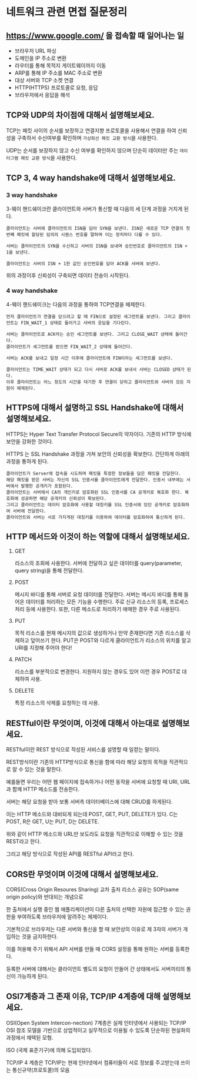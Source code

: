 # 네트워크 관련 면접 질문정리

## https://www.google.com/ 을 접속할 때 일어나는 일

* 브라우저 URL 파싱
* 도메인을 IP 주소로 변환
* 라우터를 통해 목적지 게이트웨이까지 이동
* ARP를 통해 IP 주소를 MAC 주소로 변환
* 대상 서버와 TCP 소켓 연결
* HTTP(HTTPS) 프로토콜로 요청, 응답
* 브라우저에서 응답을 해석

## TCP와 UDP의 차이점에 대해서 설명해보세요.

TCP는 패킷 사이의 순서를 보장하고 연결지향 프로토콜을 사용해서 연결을 하여 신뢰성을 구축하서 수신여부를 확인하며 `가상회선 패킷 교환 방식`을 사용한다.

UDP는 순서를 보장하지 않고 수신 여부를 확인하지 않으며 단순히 데이터만 주는 `데이터그램 패킷 교환 방식`을 사용한다.

## TCP 3, 4 way handshake에 대해서 설명해보세요.

### 3 way handshake

3-웨이 핸드쉐이크란 클라이언트와 서버가 통신할 때 다음의 세 단계 과정을 거치게 된다.

    클라이언트는 서버에 클라이언트의 ISN을 담아 SYN을 보낸다. ISN은 새로운 TCP 연결의 첫 번째 패킷에 할당된 임의의 시퀀스 번호를 말하며 이는 장치마다 다를 수 있다.

    서버는 클라이언트의 SYN을 수신하고 서버의 ISN을 보내며 승인번호로 클라이언트의 ISN + 1을 보낸다.

    클라이언트는 서버의 ISN + 1한 값인 승인번호를 담아 ACK를 서버에 보낸다.

위의 과정이후 신뢰성이 구축되면 데이터 전송이 시작된다.

### 4 way handshake

4-웨이 핸드쉐이크는 다음의 과정을 통하여 TCP연결을 헤제한다.

    먼저 클라이언트가 연결을 닫으려고 할 때 FIN으로 설정된 세그먼트를 보낸다. 그리고 클라이언트는 FIN_WAIT_1 상태로 들어가고 서버의 응답을 기다린다.

    서버는 클라이언트로 ACK라는 승인 세그먼트를 보낸다. 그리고 CLOSE_WAIT 상태에 들어간다.
    클라이언트가 세그먼트를 받으면 FIN_WAIT_2 상태에 들어간다.

    서버는 ACK를 보내고 일정 시간 이후에 클라이언트에 FIN이라는 세그먼트를 보낸다.

    클라이언트는 TIME_WAIT 상태가 되고 다시 서버로 ACK를 보내서 서버는 CLOSED 상태가 된다.
    이후 클라이언트는 어느 정도의 시간을 대기한 후 연결이 닫히고 클라이언트와 서버의 모든 자원이 헤제된다.

## HTTPS에 대해서 설명하고 SSL Handshake에 대해서 설명해보세요.

HTTPS는 Hyper Text Transfer Protocol Secure의 약자이다. 기존의 HTTP 방식에 보안을 강화한 것이다.

HTTPS 는 SSL Handshake 과정을 거쳐 보안의 신뢰성을 확보한다. 간단하게 아래의 과정을 통하게 된다.

    클라이언트가 Server에 접속을 시도하며 패킷을 특정한 정보들을 담은 패킷을 전달한다.
    해당 패킷을 받은 서버는 자신의 SSL 인증서를 클라이언트에게 전달한다. 인증서 내부에는 서버에서 발행한 공개키가 포함된다.
    클라이언트는 서버에서 CA의 개인키로 암호화된 SSL 인증서를 CA 공개키로 복호화 한다. 복호화에 성공하면 해당 공개키의 신뢰성이 확보된다.
    그리고 클라이언트는 데이터 암호화에 사용할 대칭키를 SSL 인증서에 있던 공개키로 암호화하여 서버에 전달한다.
    클라이언트와 서버는 서로 가지게된 대칭키를 이용하여 데이터를 암호화하여 통신하게 된다.

## HTTP 메서드와 이것이 하는 역할에 대해서 설명해보세요.

1. GET

    리소스의 조회에 사용한다. 서버에 전달하고 싶은 데이터를 query(parameter, query string)을 통해 전달한다.

2. POST

    메시지 바디를 통해 서버로 요청 데이터를 전달한다. 서버는 메시지 바디를 통해 들어온 데이터를 처리하는 모든 기능을 수행한다. 주로 신규 리소스의 등록, 프로세스 처리 등에 사용한다.
    또한, 다른 메소드로 처리하기 애매한 경우 주로 사용된다.

3. PUT

    목적 리소스를 현재 메시지의 값으로 생성하거나 만약 존재한다면 기존 리소스를 삭제하고 덮어쓰기 한다.
    PUT은 POST와 다르게 클라이언트가 리소스의 위치를 알고 URI를 지정해 주어야 한다!

4. PATCH

    리소스를 부분적으로 변경한다. 지원하지 않는 경우도 있어 이런 경우 POST로 대체하여 사용.

5. DELETE

    특정 리소스의 삭제를 요청하는 데 사용.

## RESTful이란 무엇이며, 이것에 대해서 아는대로 설명해보세요.

RESTful이란 REST 방식으로 작성된 서비스를 설명할 때 일컫는 말이다.

REST방식이란 기존의 HTTP방식으로 통신을 함에 따라 해당 요청의 목적을 직관적으로 알 수 있는 것을 말한다.

예를들면 우리는 어떤 웹 페이지에 접속하거나 어떤 동작을 서버에 요청할 때 URI, URL과 함께 HTTP 메소드를 전송한다.

서버는 해당 요청을 받아 보통 서버측 데이터베이스에 대해 CRUD를 하게된다.

이는 HTTP 메소드와 대비되게 되는데 POST, GET, PUT, DELETE가 있다. C는 POST, R은 GET, U는 PUT, D는 DELETE.

위와 같이 HTTP 메소드와 URL만 보도라도 요청을 직관적으로 이해할 수 있는 것을 REST라고 한다.

그리고 해당 방식으로 작성된 API를 RESTful API라고 한다.

## CORS란 무엇이며 이것에 대해서 설명해보세요.

CORS(Cross Origin Resoures Sharing) 교차 출처 리소스 공유는 SOP(same origin policy)와 반대되는 개념으로

한 출처에서 실행 중인 웹 애플리케이션이 다른 출처의 선택한 자원에 접근할 수 있는 권한을 부여하도록 브라우저에 알려주는 체제이다.

기본적으로 브라우저는 다른 서버와 통신을 할 때 보안상의 이유로 제 3자의 서버가 개입하는 것을 금지하한다.

이를 허용해 주기 위해서 API 서버를 만들 때 CORS 설정을 통해 원하는 서버를 등록한다.

등록한 서버에 대해서는 클라이언트 별도의 요청이 안들어 간 상태에서도 서버끼리의 통신이 가능하게 된다.

## OSI7계층과 그 존재 이유, TCP/IP 4계층에 대해 설명해보세요.

OSI(Open System Intercon-nection) 7계층은 실제 인터넷에서 사용되는 TCP/IP OSI 참조 모델을 기반으로 상업적이고 실무적으로 이용될 수 있도록
단순하된 현실화의 과정에서 채택된 모형.

ISO (국제 표준기구)에 의해 도입되었다.

TCP/IP 4 계층은 TCP/IP는 현재 인터넷에서 컴퓨터들이 서로 정보를 주고받는데 쓰이는 통신규약(프로토콜)의 모음
